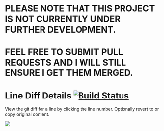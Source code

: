 # PLEASE NOTE THAT THIS PROJECT IS NOT CURRENTLY UNDER FURTHER DEVELOPMENT.
# FEEL FREE TO SUBMIT PULL REQUESTS AND I WILL STILL ENSURE I GET THEM MERGED.

# Line Diff Details [![Build Status](https://travis-ci.org/jakesankey/line-diff-details.svg?style=flat)](https://travis-ci.org/jakesankey/line-diff-details)

View the git diff for a line by clicking the line number. Optionally revert to or copy original content.

![](https://raw.githubusercontent.com/jakesankey/line-diff-details/master/resources/demo.gif)
